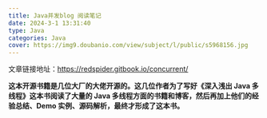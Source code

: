 ```yaml
---
title: Java并发blog 阅读笔记
date: 2024-3-1 13:31:40
type: Java
categories: Java
cover: https://img9.doubanio.com/view/subject/l/public/s5968156.jpg
---
```

文章链接地址：https://redspider.gitbook.io/concurrent/

**这本开源书籍是几位大厂的大佬开源的。这几位作者为了写好《深入浅出 Java 多线程》这本书阅读了大量的 Java 多线程方面的书籍和博客，然后再加上他们的经验总结、Demo 实例、源码解析，最终才形成了这本书。**
